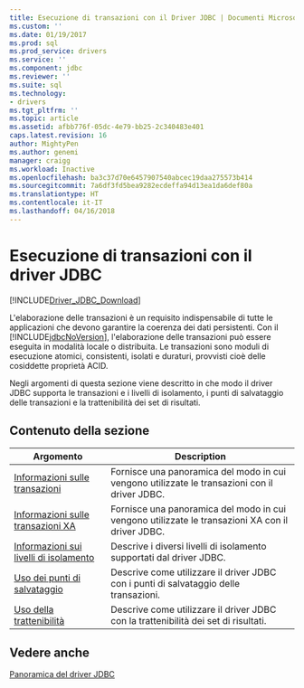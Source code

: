 ```yaml
---
title: Esecuzione di transazioni con il Driver JDBC | Documenti Microsoft
ms.custom: ''
ms.date: 01/19/2017
ms.prod: sql
ms.prod_service: drivers
ms.service: ''
ms.component: jdbc
ms.reviewer: ''
ms.suite: sql
ms.technology:
- drivers
ms.tgt_pltfrm: ''
ms.topic: article
ms.assetid: afbb776f-05dc-4e79-bb25-2c340483e401
caps.latest.revision: 16
author: MightyPen
ms.author: genemi
manager: craigg
ms.workload: Inactive
ms.openlocfilehash: ba3c37d70e6457907540abcec19daa275573b414
ms.sourcegitcommit: 7a6df3fd5bea9282ecdeffa94d13ea1da6def80a
ms.translationtype: HT
ms.contentlocale: it-IT
ms.lasthandoff: 04/16/2018
---
```

# <a name="performing-transactions-with-the-jdbc-driver"></a>Esecuzione di transazioni con il driver JDBC
[!INCLUDE[Driver_JDBC_Download](../../includes/driver_jdbc_download.md)]

  L'elaborazione delle transazioni è un requisito indispensabile di tutte le applicazioni che devono garantire la coerenza dei dati persistenti. Con il [!INCLUDE[jdbcNoVersion](../../includes/jdbcnoversion_md.md)], l'elaborazione delle transazioni può essere eseguita in modalità locale o distribuita. Le transazioni sono moduli di esecuzione atomici, consistenti, isolati e duraturi, provvisti cioè delle cosiddette proprietà ACID.  
  
 Negli argomenti di questa sezione viene descritto in che modo il driver JDBC supporta le transazioni e i livelli di isolamento, i punti di salvataggio delle transazioni e la trattenibilità dei set di risultati.  
  
## <a name="in-this-section"></a>Contenuto della sezione  
  
|Argomento|Description|  
|-----------|-----------------|  
|[Informazioni sulle transazioni](../../connect/jdbc/understanding-transactions.md)|Fornisce una panoramica del modo in cui vengono utilizzate le transazioni con il driver JDBC.|  
|[Informazioni sulle transazioni XA](../../connect/jdbc/understanding-xa-transactions.md)|Fornisce una panoramica del modo in cui vengono utilizzate le transazioni XA con il driver JDBC.|  
|[Informazioni sui livelli di isolamento](../../connect/jdbc/understanding-isolation-levels.md)|Descrive i diversi livelli di isolamento supportati dal driver JDBC.|  
|[Uso dei punti di salvataggio](../../connect/jdbc/using-savepoints.md)|Descrive come utilizzare il driver JDBC con i punti di salvataggio delle transazioni.|  
|[Uso della trattenibilità](../../connect/jdbc/using-holdability.md)|Descrive come utilizzare il driver JDBC con la trattenibilità dei set di risultati.|  
  
## <a name="see-also"></a>Vedere anche  
 [Panoramica del driver JDBC](../../connect/jdbc/overview-of-the-jdbc-driver.md)  
  
  
